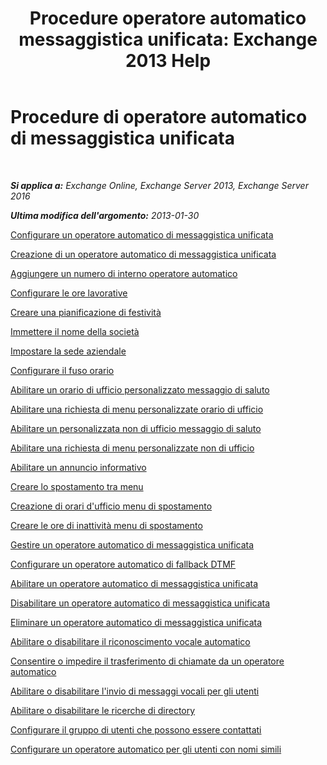 ﻿---
title: 'Procedure operatore automatico messaggistica unificata: Exchange 2013 Help'
TOCTitle: Procedure di operatore automatico di messaggistica unificata
ms:assetid: 9e59d68f-e11a-49b0-ac6b-88061761fd45
ms:mtpsurl: https://technet.microsoft.com/it-it/library/JJ822155(v=EXCHG.150)
ms:contentKeyID: 50555645
ms.date: 05/22/2018
mtps_version: v=EXCHG.150
ms.translationtype: MT
---

# Procedure di operatore automatico di messaggistica unificata

 

_**Si applica a:** Exchange Online, Exchange Server 2013, Exchange Server 2016_

_**Ultima modifica dell'argomento:** 2013-01-30_

[Configurare un operatore automatico di messaggistica unificata](set-up-a-um-auto-attendant-exchange-2013-help.md)

[Creazione di un operatore automatico di messaggistica unificata](create-a-um-auto-attendant-exchange-2013-help.md)

[Aggiungere un numero di interno operatore automatico](add-an-auto-attendant-extension-number-exchange-2013-help.md)

[Configurare le ore lavorative](configure-business-hours-exchange-2013-help.md)

[Creare una pianificazione di festività](create-a-holiday-schedule-exchange-2013-help.md)

[Immettere il nome della società](enter-a-business-name-exchange-2013-help.md)

[Impostare la sede aziendale](set-a-business-location-exchange-2013-help.md)

[Configurare il fuso orario](configure-the-time-zone-exchange-2013-help.md)

[Abilitare un orario di ufficio personalizzato messaggio di saluto](enable-a-customized-business-hours-greeting-exchange-2013-help.md)

[Abilitare una richiesta di menu personalizzate orario di ufficio](enable-a-customized-business-hours-menu-prompt-exchange-2013-help.md)

[Abilitare un personalizzata non di ufficio messaggio di saluto](enable-a-customized-non-business-hours-greeting-exchange-2013-help.md)

[Abilitare una richiesta di menu personalizzate non di ufficio](enable-a-customized-non-business-hours-menu-prompt-exchange-2013-help.md)

[Abilitare un annuncio informativo](enable-an-informational-announcement-exchange-2013-help.md)

[Creare lo spostamento tra menu](create-menu-navigation-exchange-2013-help.md)

[Creazione di orari d'ufficio menu di spostamento](create-business-hours-navigation-menus-exchange-2013-help.md)

[Creare le ore di inattività menu di spostamento](create-non-business-hours-navigation-menus-exchange-2013-help.md)

[Gestire un operatore automatico di messaggistica unificata](manage-a-um-auto-attendant-exchange-2013-help.md)

[Configurare un operatore automatico di fallback DTMF](configure-a-dtmf-fallback-auto-attendant-exchange-2013-help.md)

[Abilitare un operatore automatico di messaggistica unificata](enable-a-um-auto-attendant-exchange-2013-help.md)

[Disabilitare un operatore automatico di messaggistica unificata](disable-a-um-auto-attendant-exchange-2013-help.md)

[Eliminare un operatore automatico di messaggistica unificata](delete-a-um-auto-attendant-exchange-2013-help.md)

[Abilitare o disabilitare il riconoscimento vocale automatico](enable-or-disable-automatic-speech-recognition-exchange-2013-help.md)

[Consentire o impedire il trasferimento di chiamate da un operatore automatico](enable-or-prevent-transferring-calls-from-an-auto-attendant-exchange-2013-help.md)

[Abilitare o disabilitare l'invio di messaggi vocali per gli utenti](enable-or-disable-sending-voice-messages-to-users-exchange-2013-help.md)

[Abilitare o disabilitare le ricerche di directory](enable-or-disable-directory-lookups-exchange-2013-help.md)

[Configurare il gruppo di utenti che possono essere contattati](configure-the-group-of-users-that-can-be-contacted-exchange-2013-help.md)

[Configurare un operatore automatico per gli utenti con nomi simili](configure-an-auto-attendant-for-users-who-have-similar-names-exchange-2013-help.md)

